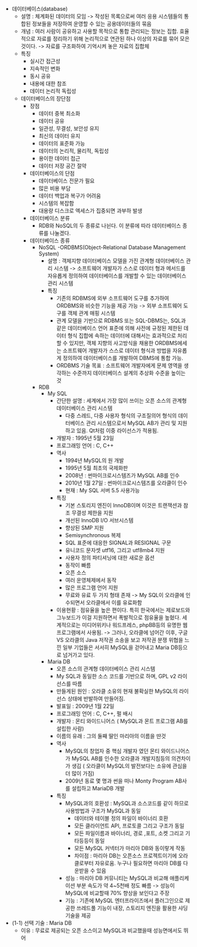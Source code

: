 - 데이터베이스(database)
   - 설명 : 체계화된 데이터의 모임 -> 작성된 목록으로써 여러 응용 시스템들의 통합된 정보들을 저장하여 운영할 수 있는 공용데이터들의 묶음
   - 개념 : 여러 사람이 공유하고 사용할 목적으로 통합 관리되는 정보는 집합. 효율적으로 자료를 정리하기 위해 논리적으로 연관된 하나 이상의 자료를 묶어 모은것이다.
            -> 자료를 구조화하여 기억시켜 놓은 자료의 집합체
   - 특징 
      - 실시간 접근성
      - 지속적인 변화
      - 동시 공유
      - 내용에 대한 참조
      - 데이터 논리적 독립성
   - 데이터베이스의 장단점
      - 장점
         - 데이터 중복 최소화
         - 데이터 공유
         - 일관성, 무결성, 보안성 유지
         - 최신의 데이터 유지
         - 데이터의 표준화 가능
         - 데이터의 논리적, 물리적, 독립성
         - 용이한 데이터 접근
         - 데이터 저장 공간 절약
      - 데이터베이스의 단점
         - 데이터베이스 전문가 필요
         - 많은 비용 부담
         - 데이터 백업과 복구가 어려움
         - 시스템의 복잡함
         - 대용량 디스크로 엑세스가 집중되면 과부하 발생
      - 데이터베이스 분류
         - RDB와 NoSQL의 두 종류로 나뉜다. 이 분류에 따라 데이터베이스 종류를 나눌겠다.
      - 데이터베이스 종류
         - NoSQL
           -ORDBMS(Object-Relational Database Management System)
              - 설명 : 객체지향 데이터베이스 모델을 가진 관계형 데이터베이스 관리 시스템 -> 소프트웨어 개발자가 스스로 데이터 형과 메서드를 자유롭게 정의하여 데이터베이스를 개발할 수 있는 데이터베이스 관리 시스템
              - 특징
                 - 기존의 RDBMS에 외부 소프트웨어 도구를 추가하여 ORDBMS와 비슷한 기능을 제공 가능 -> 외부 소프트웨어 도구를 객체 관계 매핑 시스템
                 - 관계 모델을 기반으로 RDBMS 또는 SQL-DBMS는, SQL과 같은 데이터베이스 언어 표준에 의해 사전에 규정된 제한된 데이터 형식 집합에 속하는 데이터에 대해서는 효과적으로 처리할 수 있지만, 객체 지향의 사고방식을 채용한 ORDBMS에세는 소프트웨어 개발자가 스스로 데이터 형식과 방법을 자유롭게 정의하여 데이터베이스를 개발하여 DBMS에 통합 가능. 
                 - ORDBMS 기술 목표 : 소프트웨어 개발자에게 문제 영역을 생각하는 수준까지 데이터베이스 설계의 추상화 수준을 높이는 것
         - RDB
            - My SQL
               - 간단한 설명 : 세계에서 가장 많이 쓰이는 오픈 소스의 관계형 데이터베이스 관리 시스템
                  - 다중 스레드, 다중 사용자 형식의 구조질의어 형식의 데이터베이스 관리 시스템으로서 MySQL AB가 관리 및 지원하고 있음. Qt처럼 이중 라이선스가 적용됨. 
               - 개발자 : 1995년 5월 23일
               - 프로그래밍 언어 : C, C++
               - 역사
                  - 1994년 MySQL의 원 개발
                  - 1995년 5월 최초의 국제화판
                  - 2008년 : 썬마이크로시스템즈가 MySQL AB를 인수
                  - 2010년 1월 27일 : 썬마이크로시스템즈를 오라클이 인수
                  - 현재 : My SQL 서버 5.5 사용가능
               - 특징 
                  - 기본 스토리지 엔진이 lnnoDB이며 이것은 트랜잭션과 참조 무결성 제한을 지원
                  - 개선된 lnnoDB I/O 서브시스템
                  - 향상된 SMP 지원
                  - Semisynchronous 복제
                  - SQL 표준에 대응한 SIGNAL과 RESIGNAL 구문
                  - 유니코드 문자셋 utf16, 그리고  utf8mb4 지원
                  - 사용자 정의 파티셔닝에 대한 새로운 옵션
                  - 동작이 빠름
                  - 오픈 소스
                  - 여러 운영체제에서 동작
                  - 많은 프로그램 언어 지원
                  - 무료와 유료 두 가지 형태 존재 -> My SQL이 오라클에 인수되면서 오라클에서 이를 유료화함  
               - 이용현황 : 점유율을 높은 편이다. 특히 한국에서는 제로보드와 그누보드가 이걸 지원하면서 폭발적으로 점유율을 높혔다. 세계적으로는 미디어위키나 워드프레스, phpBB등의 유명한 웹프로그램에서 사용됨.
               -> 그러나, 오라클에 넘어간 이후, 구글 VS 오라클의 Java 저작권 소송을 보고 저작권 분쟁 위협을 느낀 일부 기업들은 서서히 MySQL을 걷어내고 Maria DB등으로 넘거가고 있다. 
            - Maria DB
               - 오픈 소스의 관계형 데이터베이스 관리 시스템
               - My SQL과 동일한 소스 코드를 기반으로 하며, GPL v2 라이선스를 따름
               - 만들게된 원인 : 오라클 소유의 현재 불확실한 MySQL의 라이선스 상태에 반발하여 만들어짐.
               - 발표일 : 2009년 1월 22일
               - 프로그래밍 언어 : C, C++, 펄 배시
               - 개발자 : 몬티 와이드니어스 ( MySQL과 몬트 프로그램 AB를 설립한 사람)
               - 이름의 유래 : 그의 둘째 딸인 마리아의 이름을 딴것
               - 역사
                  - MySQL의 창업자 중 핵심 개발자 였던 몬티 와이드니어스가 MySQL AB를 인수한 오라클과 개발지침등의 의견차이가 생김 ( 오라클이 MySQL의 발전보다는 소유에 관심을 더 많이 가짐) 
                  - 2009년 동료 몇 명과 썬을 떠나 Monty Program AB사를 설립하고 MariaDB 개발
               - 특징 
                 - MySQL과의 호환성 : MySQL과 소스코드를 같이 하므로 사용방법과 구조가 MySQL과 동일
                   - 데이터와 테이블 정의 파일이 바이너리 호환
                   - 모든 클라이언트 API, 프로토콜 그리고 구조가 동일
                   - 모든 파일이름과 바이너리, 경로 ,포트, 소켓 그리고 기타등등이 동일
                   - 모든 MySQL 커넥터가 마리아 DB와 동이랗게 작동
                   - 차이점 : 마리아 DB는 오픈소스 프로젝트이기에 오라클로부터 자유로움. 누구나 필요하면 마리아 DB를 다운받을 수 있음
                  - 성능 : 마리아 DB 커뮤니티는 MySQL과 비교해 애플리케이션 부분 속도가 약 4~5천배 정도 빠름 -> 성능이 MySQL에 비교할때 70% 향상을 보인다고 주장
                  - 기능 : 기존에 MySQL 엔터프라이즈에서 플러그인으로 제공한 쓰레드풀 기능이 내장, 스토리지 엔진을 활용한 샤딩 기술을 제공
- (1-1) 선택 기술 : Maria DB
   - 이유 : 무료로 제공되는 오픈 소스이고 MySQL과 비교했을때 성능면에서도 뛰어
